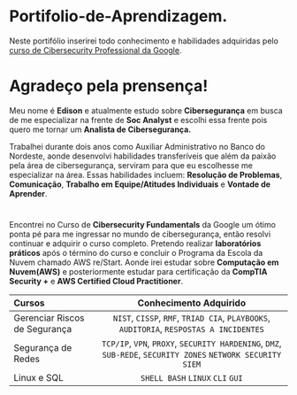 # Portifolio-de-Aprendizagem.
Neste portifólio inserirei todo conhecimento e habilidades adquiridas pelo [curso de Cibersecurity Professional da Google](https://www.coursera.org/professional-certificates/google-cybersecurity).
##
# Agradeço pela prensença!
Meu nome é **Edison** e atualmente estudo sobre **Cibersegurança** em busca de me especializar na frente de **Soc Analyst** e escolhi essa frente pois quero me tornar um **Analista de Cibersegurança.**  

Trabalhei durante dois anos como Auxiliar Administrativo no Banco do Nordeste, aonde desenvolvi habilidades transferíveis que além da paixão pela área de cibersegurança, serviram para que eu escolhesse me especializar na área.
Essas habilidades incluem: **Resolução de Problemas**, **Comunicação**, **Trabalho em Equipe/Atitudes Individuais** e **Vontade de Aprender**.
#
Encontrei no Curso de **Cibersecurity Fundamentals** da Google um ótimo ponta pé para me ingressar no mundo de cibersegurança, então resolvi continuar e adquirir o curso completo.
Pretendo realizar **laboratórios práticos** após o término do curso e concluir o Programa da Escola da Nuvem chamado AWS re/Start. Aonde irei estudar sobre **Computação em Nuvem(AWS)** e posteriormente estudar para certificação da **CompTIA Security +** e **AWS Certified Cloud Practitioner**.
 
| Cursos     | Conhecimento Adquirido|
| :--- |:---:|
| Gerenciar Riscos de Segurança | `NIST`, `CISSP`, `RMF`, `TRIAD CIA`, `PLAYBOOKS`, `AUDITORIA`, `RESPOSTAS A INCIDENTES` |
| Segurança de Redes | `TCP/IP`, `VPN`, `PROXY`, `SECURITY HARDENING`, `DMZ`, `SUB-REDE`, `SECURITY ZONES` `NETWORK SECURITY` `SIEM`|
| Linux e SQL | `SHELL BASH` `LINUX` `CLI` `GUI`|
